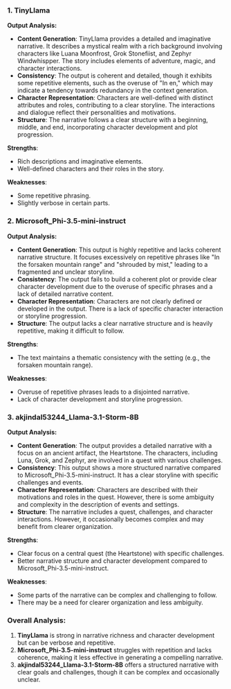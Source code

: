 ### **1. TinyLlama**

**Output Analysis:**
- **Content Generation**: TinyLlama provides a detailed and imaginative narrative. It describes a mystical realm with a rich background involving characters like Luana Moonfrost, Grok Stonefiist, and Zephyr Windwhispper. The story includes elements of adventure, magic, and character interactions.
- **Consistency**: The output is coherent and detailed, though it exhibits some repetitive elements, such as the overuse of "In en," which may indicate a tendency towards redundancy in the context generation.
- **Character Representation**: Characters are well-defined with distinct attributes and roles, contributing to a clear storyline. The interactions and dialogue reflect their personalities and motivations.
- **Structure**: The narrative follows a clear structure with a beginning, middle, and end, incorporating character development and plot progression.

**Strengths**:
- Rich descriptions and imaginative elements.
- Well-defined characters and their roles in the story.

**Weaknesses**:
- Some repetitive phrasing.
- Slightly verbose in certain parts.

### **2. Microsoft_Phi-3.5-mini-instruct**

**Output Analysis:**
- **Content Generation**: This output is highly repetitive and lacks coherent narrative structure. It focuses excessively on repetitive phrases like "In the forsaken mountain range" and "shrouded by mist," leading to a fragmented and unclear storyline.
- **Consistency**: The output fails to build a coherent plot or provide clear character development due to the overuse of specific phrases and a lack of detailed narrative content.
- **Character Representation**: Characters are not clearly defined or developed in the output. There is a lack of specific character interaction or storyline progression.
- **Structure**: The output lacks a clear narrative structure and is heavily repetitive, making it difficult to follow.

**Strengths**:
- The text maintains a thematic consistency with the setting (e.g., the forsaken mountain range).

**Weaknesses**:
- Overuse of repetitive phrases leads to a disjointed narrative.
- Lack of character development and storyline progression.

### **3. akjindal53244_Llama-3.1-Storm-8B**

**Output Analysis:**
- **Content Generation**: The output provides a detailed narrative with a focus on an ancient artifact, the Heartstone. The characters, including Luna, Grok, and Zephyr, are involved in a quest with various challenges.
- **Consistency**: This output shows a more structured narrative compared to Microsoft_Phi-3.5-mini-instruct. It has a clear storyline with specific challenges and events.
- **Character Representation**: Characters are described with their motivations and roles in the quest. However, there is some ambiguity and complexity in the description of events and settings.
- **Structure**: The narrative includes a quest, challenges, and character interactions. However, it occasionally becomes complex and may benefit from clearer organization.

**Strengths**:
- Clear focus on a central quest (the Heartstone) with specific challenges.
- Better narrative structure and character development compared to Microsoft_Phi-3.5-mini-instruct.

**Weaknesses**:
- Some parts of the narrative can be complex and challenging to follow.
- There may be a need for clearer organization and less ambiguity.

### **Overall Analysis:**

1. **TinyLlama** is strong in narrative richness and character development but can be verbose and repetitive.
2. **Microsoft_Phi-3.5-mini-instruct** struggles with repetition and lacks coherence, making it less effective in generating a compelling narrative.
3. **akjindal53244_Llama-3.1-Storm-8B** offers a structured narrative with clear goals and challenges, though it can be complex and occasionally unclear.

